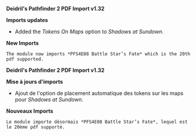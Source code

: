 **Deidril's Pathfinder 2 PDF Import v1.32**

**Imports updates**
- Added the *Tokens On Maps* option to *Shadows at Sundown*.

**New Imports**
```
The module now imports *PFS4E08 Battle Star’s Fate* which is the 20th pdf supported.
```

**Deidril's Pathfinder 2 PDF Import v1.32**

**Mise à jours d'imports**
- Ajout de l'option de placement automatique des tokens sur les maps 
pour *Shadows at Sundown*.

**Nouveaux Imports**
```
Le module importe désormais *PFS4E08 Battle Star’s Fate*, lequel est le 20ème pdf supporté.
```


